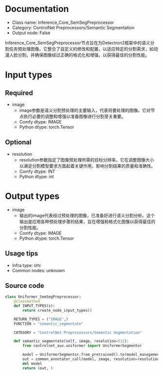 
# Documentation
- Class name: Inference_Core_SemSegPreprocessor
- Category: ControlNet Preprocessors/Semantic Segmentation
- Output node: False

Inference_Core_SemSegPreprocessor节点旨在为Detectron2框架中的语义分割任务预处理图像。它整合了自定义的修改和配置，以适应特定的分割需求，如动漫人脸分割，并确保图像经过正确的格式化和增强，以获得最佳的分割性能。

# Input types
## Required
- image
    - image参数是语义分割预处理的主要输入，代表将要处理的图像。它对节点执行必要的调整和增强以准备图像进行分割至关重要。
    - Comfy dtype: IMAGE
    - Python dtype: torch.Tensor
## Optional
- resolution
    - resolution参数指定了图像预处理所需的目标分辨率。它在调整图像大小以满足分割模型要求方面起着关键作用，影响分割结果的质量和准确性。
    - Comfy dtype: INT
    - Python dtype: int

# Output types
- image
    - 输出的image代表经过预处理的图像，已准备好进行语义分割分析。这个输出是应用各种预处理步骤的结果，旨在增强和格式化图像以获得最佳的分割性能。
    - Comfy dtype: IMAGE
    - Python dtype: torch.Tensor


## Usage tips
- Infra type: `GPU`
- Common nodes: unknown


## Source code
```python
class Uniformer_SemSegPreprocessor:
    @classmethod
    def INPUT_TYPES(s):
        return create_node_input_types()

    RETURN_TYPES = ("IMAGE",)
    FUNCTION = "semantic_segmentate"

    CATEGORY = "ControlNet Preprocessors/Semantic Segmentation"

    def semantic_segmentate(self, image, resolution=512):
        from controlnet_aux.uniformer import UniformerSegmentor

        model = UniformerSegmentor.from_pretrained().to(model_management.get_torch_device())
        out = common_annotator_call(model, image, resolution=resolution)
        del model
        return (out, )

```
